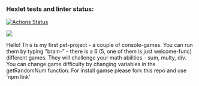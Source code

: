 ### Hexlet tests and linter status:

[![Actions Status](https://github.com/Manuwehi/frontend-project-44/actions/workflows/hexlet-check.yml/badge.svg)](https://github.com/Manuwehi/frontend-project-44/actions)

<a href="https://codeclimate.com/github/Manuwehi/frontend-project-44/maintainability"><img src="https://api.codeclimate.com/v1/badges/c8178b1d1c191be26979/maintainability" /></a>

Hello! This is my first pet-project - a couple of console-games.
You can run them by typing "brain-<game-name>" - there is a 6 (5, one of them is just welcome-func) different games.
They will challenge your math abilities - sum, multy, div.
You can change game difficulty by changing variables in the getRandomNum function.
For install gamse please fork this repo and use 'npm link'
